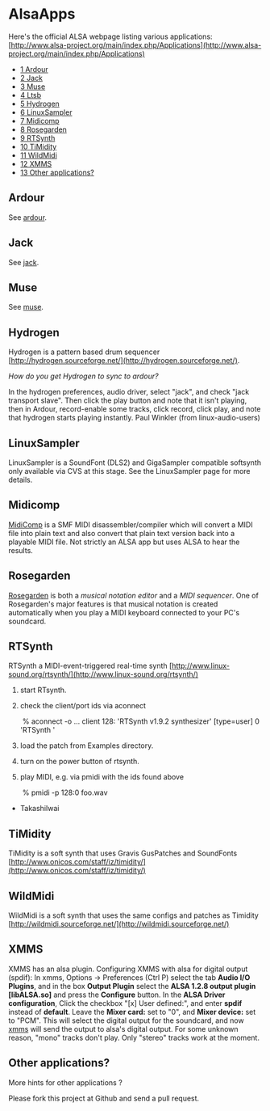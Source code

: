 AlsaApps
========

Here's the official ALSA webpage listing various applications:
[http://www.alsa-project.org/main/index.php/Applications](http://www.alsa-project.org/main/index.php/Applications)

-   [1 Ardour](#Ardour)
-   [2 Jack](#Jack)
-   [3 Muse](#Muse)
-   [4 Ltsb](#Ltsb)
-   [5 Hydrogen](#Hydrogen)
-   [6 LinuxSampler](#LinuxSampler)
-   [7 Midicomp](#Midicomp)
-   [8 Rosegarden](#Rosegarden)
-   [9 RTSynth](#RTSynth)
-   [10 TiMidity](#TiMidity)
-   [11 WildMidi](#WildMidi)
-   [12 XMMS](#XMMS)
-   [13 Other applications?](#Other_applications.3F)

Ardour
------

See [ardour](/Ardour "Ardour").

Jack
----

See [jack](/Jack "Jack").

Muse
----

See [muse](/Muse "Muse").

Hydrogen
--------

Hydrogen is a pattern based drum sequencer
[http://hydrogen.sourceforge.net/](http://hydrogen.sourceforge.net/).

*How do you get Hydrogen to sync to ardour?*

In the hydrogen preferences, audio driver, select "jack", and check
"jack transport slave". Then click the play button and note that it
isn't playing, then in Ardour, record-enable some tracks, click record,
click play, and note that hydrogen starts playing instantly. Paul
Winkler (from linux-audio-users)

LinuxSampler
------------

LinuxSampler is a SoundFont (DLS2) and GigaSampler compatible softsynth
only available via CVS at this stage. See the LinuxSampler page for more
details.

Midicomp
--------

[MidiComp](https://github.com/markc/midicomp)
is a SMF MIDI disassembler/compiler which will convert a MIDI
file into plain text and also convert that plain text version back into
a playable MIDI file. Not strictly an ALSA app but uses ALSA to hear the
results.

Rosegarden
----------

[Rosegarden](/Rosegarden "Rosegarden") is both a *musical notation
editor* and a *MIDI sequencer*. One of Rosegarden's major features is
that musical notation is created automatically when you play a MIDI
keyboard connected to your PC's soundcard.

RTSynth
-------

RTSynth a MIDI-event-triggered real-time synth
[http://www.linux-sound.org/rtsynth/](http://www.linux-sound.org/rtsynth/)

1.  start RTsynth.
2.  check the client/port ids via aconnect

       % aconnect -o
       ...
       client 128: 'RTSynth v1.9.2 synthesizer' [type=user]
           0 'RTSynth         '

1.  load the patch from Examples directory.
2.  turn on the power button of rtsynth.
3.  play MIDI, e.g. via pmidi with the ids found above

       % pmidi -p 128:0 foo.wav

- TakashiIwai

TiMidity
--------

TiMidity is a soft synth that uses Gravis GusPatches and SoundFonts
[http://www.onicos.com/staff/iz/timidity/](http://www.onicos.com/staff/iz/timidity/)

WildMidi
--------

WildMidi is a soft synth that uses the same configs and patches as
Timidity
[http://wildmidi.sourceforge.net/](http://wildmidi.sourceforge.net/)

XMMS
----

XMMS has an alsa plugin. Configuring XMMS with alsa for digital output
(spdif): In xmms, Options -\> Preferences (Ctrl P) select the tab
**Audio I/O Plugins**, and in the box **Output Plugin** select the
**ALSA 1.2.8 output plugin [libALSA.so]** and press the **Configure**
button. In the **ALSA Driver configuration**, Click the checkbox "[x]
User defined:", and enter **spdif** instead of **default**. Leave the
**Mixer card:** set to "0", and **Mixer device:** set to "PCM". This
will select the digital output for the soundcard, and now
[xmms](/Xmms "Xmms") will send the output to alsa's digital output. For
some unknown reason, "mono" tracks don't play. Only "stereo" tracks work
at the moment.

Other applications?
-------------------

More hints for other applications ?

Please fork this project at Github and send a pull request.
